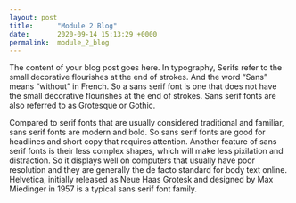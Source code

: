 ```yaml
---
layout: post
title:      "Module 2 Blog"
date:       2020-09-14 15:13:29 +0000
permalink:  module_2_blog
---
```



The content of your blog post goes here. In typography, Serifs refer to the small decorative flourishes at the end of strokes. And the word “Sans” means “without” in French. So a sans serif font is one that does not have the small decorative flourishes at the end of strokes. Sans serif fonts are also referred to as Grotesque or Gothic.

Compared to serif fonts that are usually considered traditional and familiar, sans serif fonts are modern and bold. So sans serif fonts are good for headlines and short copy that requires attention. Another feature of sans serif fonts is their less complex shapes, which will make less pixilation and distraction. So it displays well on computers that usually have poor resolution and they are generally the de facto standard for body text online. Helvetica, initially released as Neue Haas Grotesk and designed by Max Miedinger in 1957 is a typical sans serif font family.
